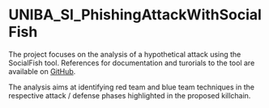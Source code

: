 # UNIBA_SI_PhishingAttackWithSocialFish
The project focuses on the analysis of a hypothetical attack using the SocialFish tool. References for documentation and turorials to the tool are available on [GitHub](https://github.com/UndeadSec/SocialFish).

The analysis aims at identifying red team and blue team techniques in the respective attack / defense phases highlighted in the proposed killchain.
